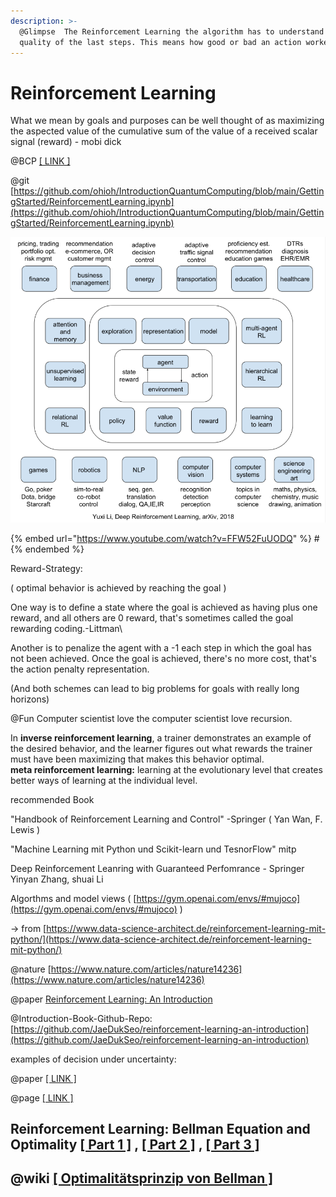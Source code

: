```yaml
---
description: >-
  @Glimpse  The Reinforcement Learning the algorithm has to understand the
  quality of the last steps. This means how good or bad an action worked.
---
```


# Reinforcement Learning

What we mean by goals and purposes can be well thought of as maximizing the aspected value of the cumulative sum of the value of a received scalar signal (reward) -  mobi dick

@BCP [\[ LINK \]](https://docs.google.com/document/d/1N3ZjkGHlLCvKx8eytJa8KxXUkdqpnFx9pxoqpGXbsKg/edit?usp=sharing)

@git [https://github.com/ohioh/IntroductionQuantumComputing/blob/main/GettingStarted/ReinforcementLearning.ipynb](https://github.com/ohioh/IntroductionQuantumComputing/blob/main/GettingStarted/ReinforcementLearning.ipynb)

![\[ LINK \]](<../../.gitbook/assets/image (8).png>)

{% embed url="https://www.youtube.com/watch?v=FFW52FuUODQ" %}
\#
{% endembed %}

Reward-Strategy:

( optimal behavior is achieved by reaching the goal )

One way is to define a state where the goal is achieved as having plus one reward, and all others are 0 reward, that's sometimes called the goal rewarding coding.-Littman\


Another is to penalize the agent with a -1 each step in which the goal has not been achieved. Once the goal is achieved, there's no more cost, that's the action penalty representation.

(And both schemes can lead to big problems for goals with really long horizons)

@Fun Computer scientist love the computer scientist love recursion.&#x20;

In **inverse reinforcement learning**, a trainer demonstrates an example of the desired behavior, and the learner figures out what rewards the trainer must have been maximizing that makes this behavior optimal.\
**meta reinforcement learning:** learning at the evolutionary level that creates better ways of learning at the individual level.



recommended Book

"Handbook of Reinforcement Learning and Control" -Springer ( Yan Wan, F. Lewis )

"Machine Learning mit Python und Scikit-learn und TesnorFlow" mitp

Deep Reinforcement Leanring with Guaranteed Perfomrance - Springer Yinyan Zhang, shuai Li

Algorthms and model views ( [https://gym.openai.com/envs/#mujoco](https://gym.openai.com/envs/#mujoco) )

\-> from [https://www.data-science-architect.de/reinforcement-learning-mit-python/](https://www.data-science-architect.de/reinforcement-learning-mit-python/)

@nature [https://www.nature.com/articles/nature14236](https://www.nature.com/articles/nature14236)

@paper [Reinforcement Learning: An Introduction](https://web.stanford.edu/class/psych209/Readings/SuttonBartoIPRLBook2ndEd.pdf)

@Introduction-Book-Github-Repo: [https://github.com/JaeDukSeo/reinforcement-learning-an-introduction](https://github.com/JaeDukSeo/reinforcement-learning-an-introduction)

examples of decision under uncertainty:

@paper [\[ LINK \]](https://www.imperial.ac.uk/media/imperial-college/administration-and-support-services/enterprise-office/public/Decision-making-under-uncertainty-FINAL.pdf)

@page [\[ LINK \]](https://towardsdatascience.com/reinforcement-learning-rl-101-with-python-e1aa0d37d43b)

## Reinforcement Learning: Bellman Equation and Optimality [\[ Part 1 \]](./#9b09) , [\[ Part 2 \]](https://towardsdatascience.com/reinforcement-learning-markov-decision-process-part-2-96837c936ec3) , [\[ Part 3 \]](./#9b09)  <a href="#9b09" id="9b09"></a>

## @wiki [\[ Optimalitätsprinzip von Bellman \]](https://de.wikipedia.org/wiki/Optimalit%C3%A4tsprinzip\_von\_Bellman) <a href="#9b09" id="9b09"></a>
